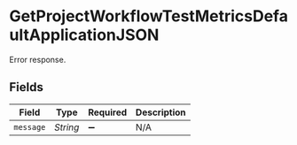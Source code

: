 # GetProjectWorkflowTestMetricsDefaultApplicationJSON

Error response.


## Fields

| Field              | Type               | Required           | Description        |
| ------------------ | ------------------ | ------------------ | ------------------ |
| `message`          | *String*           | :heavy_minus_sign: | N/A                |